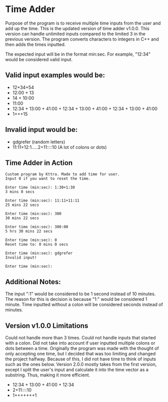 # Time Adder
Purpose of the program is to receive multiple time inputs from the user and add up the time. This is the updated version of time adder v1.0.0. This version can handle unlimited inputs compared to the limited 3 in the previous version. The program converts characters to integers in C++ and then adds the times inputted.

The expected input will be in the format min:sec. For example, "12:34" would be considered valid input.

**Valid input examples would be:**
------------------------------------------------
- 12+34+54
- 12:00 + 13
- 14 + 10:00
- 11:00
- 12:34 + 13:00 + 41:00 + 12:34 + 13:00 + 41:00 + 12:34 + 13:00 + 41:00
- 1+++15

**Invalid input would be:**
------------------------------------------------
- gdgrefer (random letters)
- 11:11+12:1.....2+11::::10 (A lot of colons or dots)

**Time Adder in Action**
------------------------------------------------
```
Custom program by Kttra. Made to add time for user.
Input 0 if you want to reset the time.

Enter time (min:sec): 1:30+1:30
3 mins 0 secs

Enter time (min:sec): 11:11+11:11
25 mins 22 secs

Enter time (min:sec): 300
30 mins 22 secs

Enter time (min:sec): 300:00
5 hrs 30 mins 22 secs

Enter time (min:sec): 0
Reset time to: 0 mins 0 secs

Enter time (min:sec): gdgrefer
Invalid input!

Enter time (min:sec):
```

**Additional Notes:**
------------------------------------------------
The input ":1" would be considered to be 1 second instead of 10 minutes.
The reason for this is decision is because "1:" would be considered 1 minute.
Time inputted without a colon will be considered seconds instead of minutes.

**Version v1.0.0 Limitations**
------------------------------------------------
Could not handle more than 3 times. Could not handle inputs that started with a colon. Did not take into account if user inputted multiple colons or dots between a time. Originally the program was made with the thought of only accepting one time, but I decided that was too limiting and changed the project halfway. Because of this, I did not have time to think of inputs such as the ones below. Version 2.0.0 mostly takes from the first version, except I split the user's input and calculate it into the time vector as a substring. Thus, making it more efficient.
- 12:34 + 13:00 + 41:00 + 12:34
- 2+11::::10
- 1+++++++1
